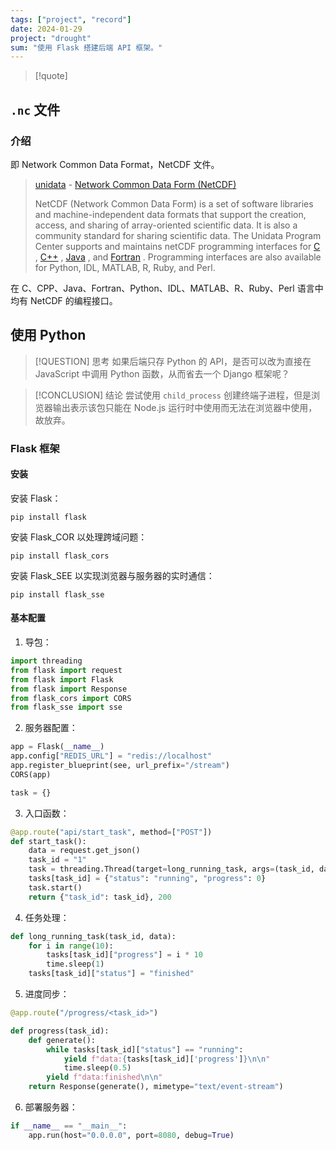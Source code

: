 ```yaml
---
tags: ["project", "record"]
date: 2024-01-29
project: "drought" 
sum: "使用 Flask 搭建后端 API 框架。"
---
```


> [!quote]

## `.nc` 文件

### 介绍

即 Network Common Data Format，NetCDF 文件。

> [unidata](https://www.unidata.ucar.edu/) - [Network Common Data Form (NetCDF)](https://www.unidata.ucar.edu/software/netcdf/)
> 
> NetCDF (Network Common Data Form) is a set of software libraries and machine-independent data formats that support the creation, access, and sharing of array-oriented scientific data. It is also a community standard for sharing scientific data. The Unidata Program Center supports and maintains netCDF programming interfaces for [C](https://docs.unidata.ucar.edu/netcdf-c/current/) , [C++](https://docs.unidata.ucar.edu/netcdf-cxx/current/) , [Java](https://www.unidata.ucar.edu/software/netcdf-java/) , and [Fortran](https://docs.unidata.ucar.edu/netcdf-fortran/current/) . Programming interfaces are also available for Python, IDL, MATLAB, R, Ruby, and Perl.

在 C、CPP、Java、Fortran、Python、IDL、MATLAB、R、Ruby、Perl 语言中均有 NetCDF 的编程接口。

## 使用 Python

> [!QUESTION] 思考
> 如果后端只存 Python 的 API，是否可以改为直接在 JavaScript 中调用 Python 函数，从而省去一个 Django 框架呢？

> [!CONCLUSION] 结论
> 尝试使用 `child_process` 创建终端子进程，但是浏览器输出表示该包只能在 Node.js 运行时中使用而无法在浏览器中使用，故放弃。

### Flask 框架

#### 安装

安装 Flask：

```shell
pip install flask
```

安装 Flask_COR 以处理跨域问题：

```shell
pip install flask_cors
```

安装 Flask_SEE 以实现浏览器与服务器的实时通信：

```shell
pip install flask_sse
```

#### 基本配置

1. 导包：
```python
import threading
from flask import request
from flask import Flask
from flask import Response
from flask_cors import CORS
from flask_sse import sse
```

2. 服务器配置：
```python
app = Flask(__name__)
app.config["REDIS_URL"] = "redis://localhost"
app.register_blueprint(see, url_prefix="/stream")
CORS(app)

task = {}
```

3. 入口函数：
```python
@app.route("api/start_task", method=["POST"])
def start_task():
	data = request.get_json()
	task_id = "1"
	task = threading.Thread(target=long_running_task, args=(task_id, data))
	tasks[task_id] = {"status": "running", "progress": 0}
	task.start()
	return {"task_id": task_id}, 200
```

4. 任务处理：
```python
def long_running_task(task_id, data):
	for i in range(10):
		tasks[task_id]["progress"] = i * 10
		time.sleep(1)
	tasks[task_id]["status"] = "finished"
```

5. 进度同步：
```python
@app.route("/progress/<task_id>")

def progress(task_id):
	def generate():
		while tasks[task_id]["status"] == "running":
			yield f"data:{tasks[task_id]['progress']}\n\n"
			time.sleep(0.5)
		yield f"data:finished\n\n"
	return Response(generate(), mimetype="text/event-stream")
```

6. 部署服务器：
```python
if __name__ == "__main__":
	app.run(host="0.0.0.0", port=8080, debug=True)
```

